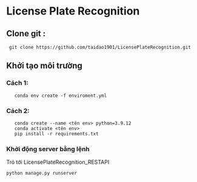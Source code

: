 # License Plate Recognition
## Clone git : 
```
 git clone https://github.com/taidao1901/LicensePlateRecognition.git
```
## Khởi tạo môi trường
 ### Cách 1:

 ```
    conda env create -f enviroment.yml 
 ```
 ### Cách 2:
 ```
    conda create --name <tên env> python=3.9.12
    conda activate <tên env>
    pip install -r requirements.txt
 ```
### Khởi động server bằng lệnh
Trỏ tới LicensePlateRecognition_RESTAPI
```
python manage.py runserver
```
